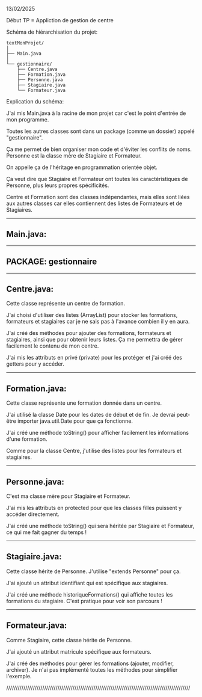 13/02/2025 

Début TP = Appliction de gestion de centre

Schéma de hiérarchisation du projet:

```
textMonProjet/
│
├── Main.java
│
└── gestionnaire/
    ├── Centre.java
    ├── Formation.java
    ├── Personne.java
    ├── Stagiaire.java
    └── Formateur.java
```

Explication du schéma:

J'ai mis Main.java à la racine de mon projet car c'est le point d'entrée de mon programme.

Toutes les autres classes sont dans un package (comme un dossier) appelé "gestionnaire".

Ça me permet de bien organiser mon code et d'éviter les conflits de noms.
Personne est la classe mère de Stagiaire et Formateur. 

On appelle ça de l'héritage en programmation orientée objet. 

Ça veut dire que Stagiaire et Formateur ont toutes les caractéristiques de Personne, plus leurs propres spécificités.

Centre et Formation sont des classes indépendantes, mais elles sont liées aux autres classes car elles contiennent des listes de Formateurs et de Stagiaires.

-------------------------------------------------------------------------------------------------
Main.java:
-------------------------------------------------------------------------------------------------


-------------------------------------------------------------------------------------------------
PACKAGE: gestionnaire
-------------------------------------------------------------------------------------------------
-------------------------------------------------------------------------------------------------
Centre.java:
-------------------------------------------------------------------------------------------------
Cette classe représente un centre de formation.

J'ai choisi d'utiliser des listes (ArrayList) pour stocker les formations, formateurs et stagiaires 
car je ne sais pas à l'avance combien il y en aura.

J'ai créé des méthodes pour ajouter des formations, formateurs et stagiaires, ainsi que pour obtenir 
leurs listes. Ça me permettra de gérer facilement le contenu de mon centre.

J'ai mis les attributs en privé (private) pour les protéger et j'ai créé des getters pour y accéder.

-------------------------------------------------------------------------------------------------
Formation.java:
-------------------------------------------------------------------------------------------------
Cette classe représente une formation donnée dans un centre.

J'ai utilisé la classe Date pour les dates de début et de fin. 
Je devrai peut-être importer 
java.util.Date pour que ça fonctionne.

J'ai créé une méthode toString() pour afficher facilement les informations d'une formation.

Comme pour la classe Centre, j'utilise des listes pour les formateurs et stagiaires.

-------------------------------------------------------------------------------------------------
Personne.java:
-------------------------------------------------------------------------------------------------
C'est ma classe mère pour Stagiaire et Formateur.

J'ai mis les attributs en protected pour que les classes filles puissent y accéder directement.

J'ai créé une méthode toString() qui sera héritée par Stagiaire et Formateur, ce qui me fait 
gagner du temps !

-------------------------------------------------------------------------------------------------
Stagiaire.java:
-------------------------------------------------------------------------------------------------
Cette classe hérite de Personne. J'utilise "extends Personne" pour ça.

J'ai ajouté un attribut identifiant qui est spécifique aux stagiaires.

J'ai créé une méthode historiqueFormations() qui affiche toutes les formations du stagiaire. 
C'est pratique pour voir son parcours !

-------------------------------------------------------------------------------------------------
Formateur.java:
-------------------------------------------------------------------------------------------------
Comme Stagiaire, cette classe hérite de Personne.

J'ai ajouté un attribut matricule spécifique aux formateurs.

J'ai créé des méthodes pour gérer les formations (ajouter, modifier, archiver). 
Je n'ai pas implémenté toutes les méthodes pour simplifier l'exemple.

/////////////////////////////////////////////////////////////////////////////////////////////////